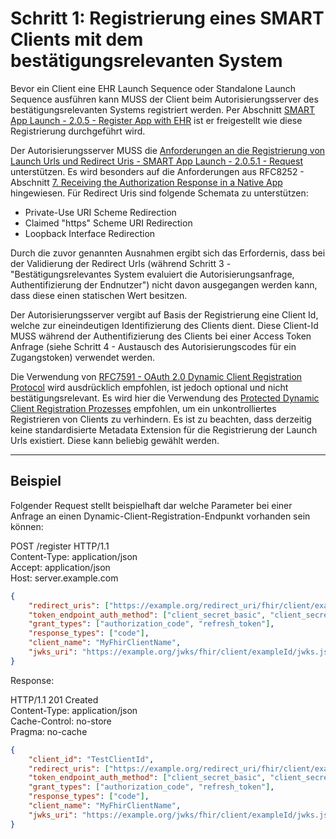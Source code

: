 # Schritt 1: Registrierung eines SMART Clients mit dem bestätigungsrelevanten System

Bevor ein Client eine EHR Launch Sequence oder Standalone Launch Sequence ausführen kann MUSS der Client beim Autorisierungsserver des bestätigungsrelevanten Systems registriert werden. Per Abschnitt [SMART App Launch - 2.0.5 - Register App with EHR](https://hl7.org/fhir/smart-app-launch/STU2/app-launch.html#step-1-register) ist er freigestellt wie diese Registrierung durchgeführt wird.

Der Autorisierungsserver MUSS die [Anforderungen an die Registrierung von Launch Urls und Redirect Uris - SMART App Launch - 2.0.5.1 - Request](https://hl7.org/fhir/smart-app-launch/STU2/app-launch.html#request) unterstützen. Es wird besonders auf die Anforderungen aus RFC8252 - Abschnitt [7.  Receiving the Authorization Response in a Native App](https://datatracker.ietf.org/doc/html/rfc8252#section-7) hingewiesen. Für Redirect Uris sind folgende Schemata zu unterstützen:

- Private-Use URI Scheme Redirection
- Claimed "https" Scheme URI Redirection
- Loopback Interface Redirection

Durch die zuvor genannten Ausnahmen ergibt sich das Erfordernis, dass bei der Validierung der Redirect Urls (während Schritt 3 - "Bestätigungsrelevantes System evaluiert die Autorisierungsanfrage, Authentifizierung der Endnutzer") nicht davon ausgegangen werden kann, dass diese einen statischen Wert besitzen.

Der Autorisierungsserver vergibt auf Basis der Registrierung eine Client Id, welche zur eineindeutigen Identifizierung des Clients dient. Diese Client-Id MUSS während der Authentifizierung des Clients bei einer Access Token Anfrage (siehe Schritt 4 - Austausch des Autorisierungscodes für ein Zugangstoken) verwendet werden.

Die Verwendung von [RFC7591 - OAuth 2.0 Dynamic Client Registration Protocol](https://datatracker.ietf.org/doc/html/rfc7591) wird ausdrücklich empfohlen, ist jedoch optional und nicht bestätigungsrelevant. Es wird hier die Verwendung des [Protected Dynamic Client Registration Prozesses](https://datatracker.ietf.org/doc/html/rfc7591#appendix-A.1.2) empfohlen, um ein unkontrolliertes Registrieren von Clients zu verhindern. Es ist zu beachten, dass derzeitig keine standardisierte Metadata Extension für die Registrierung der Launch Urls existiert. Diese kann beliebig gewählt werden.

----

## Beispiel

Folgender Request stellt beispielhaft dar welche Parameter bei einer Anfrage an einen Dynamic-Client-Registration-Endpunkt vorhanden sein können:

POST /register HTTP/1.1<br>
Content-Type: application/json<br>
Accept: application/json<br>
Host: server.example.com<br>

```json
{
    "redirect_uris": ["https://example.org/redirect_uri/fhir/client/exampleId/"],
    "token_endpoint_auth_method": ["client_secret_basic", "client_secret_post", "private_key_jwt"],
    "grant_types": ["authorization_code", "refresh_token"],
    "response_types": ["code"],
    "client_name": "MyFhirClientName",
    "jwks_uri": "https://example.org/jwks/fhir/client/exampleId/jwks.json"
}
```

Response:

HTTP/1.1 201 Created<br>
Content-Type: application/json<br>
Cache-Control: no-store<br>
Pragma: no-cache<br>

```json
{
    "client_id": "TestClientId",
    "redirect_uris": ["https://example.org/redirect_uri/fhir/client/exampleId"],
    "token_endpoint_auth_method": ["client_secret_basic", "client_secret_post", "private_key_jwt"],
    "grant_types": ["authorization_code", "refresh_token"],
    "response_types": ["code"],
    "client_name": "MyFhirClientName",
    "jwks_uri": "https://example.org/jwks/fhir/client/exampleId/jwks.json"
}
```